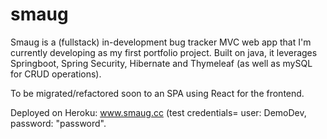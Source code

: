 # smaug

Smaug is a (fullstack) in-development bug tracker MVC web app that I'm currently developing as my first portfolio project. Built on java, it leverages Springboot, Spring Security, Hibernate and Thymeleaf (as well as mySQL for CRUD operations).

To be migrated/refactored soon to an SPA using React for the frontend. 

Deployed on Heroku:
www.smaug.cc
(test credentials= user: DemoDev, password: "password".
